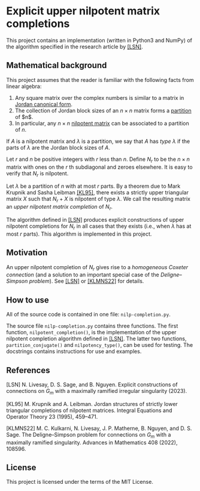 # Explicit upper nilpotent matrix completions

This project contains an implementation (written in Python3 and NumPy) of the algorithm specified in the research article by [[LSN]](#1).

## Mathematical background

This project assumes that the reader is familiar with the following facts from linear algebra:
1. Any square matrix over the complex numbers is similar to a matrix in [Jordan canonical form](https://en.wikipedia.org/wiki/Jordan_normal_form).
2. The collection of Jordan block sizes of an $n\times n$ matrix forms a [partition](https://en.wikipedia.org/wiki/Partition_(number_theory)) of $n$.
3. In particular, any $n\times n$ [nilpotent matrix](https://en.wikipedia.org/wiki/Nilpotent_matrix) can be associated to a partition of $n$.

If $A$ is a nilpotent matrix and $\lambda$ is a partition, we say that $A$ has _type_ $\lambda$ if the parts of $\lambda$ are the Jordan block sizes of $A$.

Let $r$ and $n$ be positive integers with $r$ less than $n$. Define $N_r$ to be the $n\times n$ matrix with ones on the $r$ th subdiagonal and zeroes elsewhere. It is easy to verify that $N_r$ is nilpotent.

Let $\lambda$ be a partition of $n$ with at most $r$ parts. By a theorem due to Mark Krupnik and Sasha Leibman [[KL95]](#2), there exists a strictly upper triangular matrix $X$ such that $N_r+X$ is nilpotent of type $\lambda$. We call the resulting matrix an _upper nilpotent matrix completion_ of $N_r$.

The algorithm defined in [[LSN]](#1) produces explicit constructions of upper nilpotent completions for $N_r$ in all cases that they exists (i.e., when $\lambda$ has at most $r$ parts). This algorithm is implemented in this project.

## Motivation

An upper nilpotent completion of $N_r$ gives rise to a _homogeneous Coxeter connection_ (and a solution to an important special case of the _Deligne–Simpson problem_). See [[LSN]](#1) or [[KLMNS22]](#3) for details.

## How to use

All of the source code is contained in one file: `nilp-completion.py`.

The source file `nilp-completion.py` contains three functions. The first function, `nilpotent_completion()`, is the implementation of the upper nilpotent completion algorithm defined in [[LSN]](#1). The latter two functions, `partition_conjugate()` and `nilpotency_type()`, can be used for testing. The docstrings contains instructions for use and examples.

## References

<a id="1">[LSN]</a>
N. Livesay, D. S. Sage, and B. Nguyen. Explicit constructions of connections on $G_m$ with a maximally ramified irregular singularity (2023).

<a id="2">[KL95]</a>
M. Krupnik and A. Leibman. Jordan structures of strictly lower triangular completions of nilpotent matrices. Integral Equations and Operator Theory 23 (1995), 459–471.

<a id="3">[KLMNS22]</a>
M. C. Kulkarni, N. Livesay, J. P. Matherne, B. Nguyen, and D. S. Sage. The Deligne–Simpson problem for connections on $G_m$ with a maximally ramified singularity. Advances in Mathematics 408 (2022), 108596.

## License

This project is licensed under the terms of the MIT License.

